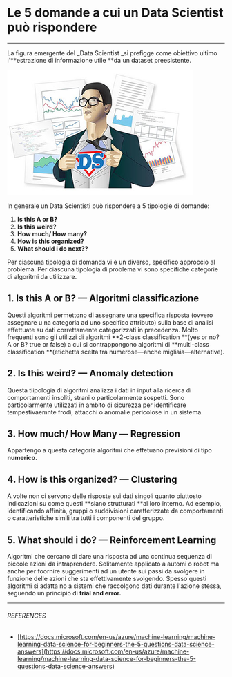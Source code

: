 # Le 5 domande a cui un Data Scientist può rispondere

---

La figura emergente del \_Data Scientist \_si prefigge come obiettivo ultimo l'**estrazione di informazione utile **da un dataset preesistente.

![](/assets/superman-data-scientist-graphic.jpg)

In generale un Data Scientisti può rispondere a 5 tipologie di domande:

1. **Is this A or B?**
2. **Is this weird?**
3. **How much/ How many?**
4. **How is this organized?**
5. **What should i do next??**

Per ciascuna tipologia di domanda vi è un diverso, specifico approccio al problema. Per ciascuna tipologia di problema vi sono specifiche categorie di algoritmi da utilizzare.

## 1. Is this A or B? — Algoritmi classificazione

Questi algoritmi permettono di assegnare una specifica risposta \(ovvero assegnare u na categoria ad uno specifico attributo\) sulla base di analisi effettuate su dati correttamente categorizzati in precedenza. Molto frequenti sono gli utilizzi di algoritmi **2-class classification **\(yes or no? A or B? true or false\) a cui si contrappongono algoritmi di **multi-class classification **\(etichetta scelta tra numerose—anche migliaia—alternative\).

## 2. Is this weird? — Anomaly detection

Questa tiipologia di algoritmi analizza i dati in input alla ricerca di comportamenti insoliti, strani o particolarmente sospetti. Sono particolarmente utilizzati in ambito di sicurezza per identificare tempestivaemnte frodi, attacchi o anomalie pericolose in un sistema.

## 3. How much/ How Many — Regression

Appartengo a questa categoria algoritmi che effetuano previsioni di tipo **numerico.**

## 4. How is this organized? — Clustering

A volte non ci servono delle risposte sui dati singoli quanto piuttosto indicazioni su come questi **siano strutturati **al loro interno. Ad esempio, identificando affinità, gruppi o suddivisioni caratterizzate da comportamenti o  caratteristiche simili tra tutti i componenti del gruppo.

## 5. What should i do? — Reinforcement Learning

Algoritmi che cercano di dare una risposta ad una continua sequenza di piccole azioni da intraprendere. Solitamente applicato a automi o robot ma anche per foornire suggerimenti ad un utente sui passi da svolgere in funzione delle azioni che sta effettivamente svolgendo.  Spesso questi algoritmi si adatta no a sistemi che raccolgono dati durante l'azione stessa, seguendo un principio di **trial and error.**

---

###### REFERENCES

* [https://docs.microsoft.com/en-us/azure/machine-learning/machine-learning-data-science-for-beginners-the-5-questions-data-science-answers](https://docs.microsoft.com/en-us/azure/machine-learning/machine-learning-data-science-for-beginners-the-5-questions-data-science-answers)



